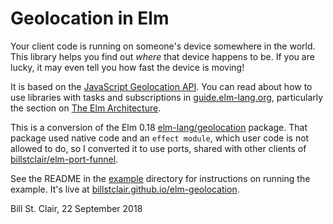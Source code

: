# Geolocation in Elm

Your client code is running on someone's device somewhere in the world. This library helps you find out *where* that device happens to be. If you are lucky, it may even tell you how fast the device is moving!

It is based on the [JavaScript Geolocation API][geo]. You can read about how to use libraries with tasks and subscriptions in [guide.elm-lang.org](http://guide.elm-lang.org/), particularly the section on [The Elm Architecture](http://guide.elm-lang.org/architecture/index.html).

[geo]: https://developer.mozilla.org/en-US/docs/Web/API/Geolocation

This is a conversion of the Elm 0.18 [elm-lang/geolocation](https://package.elm-lang.org/packages/elm-lang/geolocation/latest) package. That package used native code and an `effect module`, which user code is not allowed to do, so I converted it to use ports, shared with other clients of [billstclair/elm-port-funnel](https://package.elm-lang.org/packages/billstclair/elm-port-funnel/latest).

See the README in the [example](https://github.com/billstclair/elm-geolocation/tree/master/example) directory for instructions on running the example. It's live at [billstclair.github.io/elm-geolocation](https://billstclair.github.io/elm-geolocation/).

Bill St. Clair, 22 September 2018
